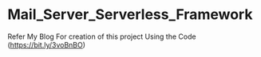 # Mail_Server_Serverless_Framework
Refer My Blog For  creation of this project Using the Code
(https://bit.ly/3voBnBO)
